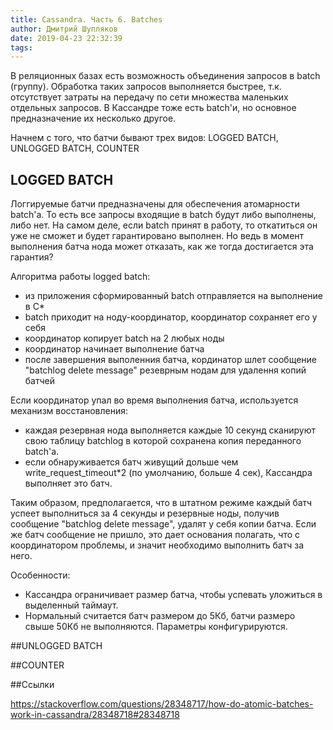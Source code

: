 ```yaml
---
title: Cassandra. Часть 6. Batches
author: Дмитрий Шупляков
date: 2019-04-23 22:32:39
tags:
---
```

В реляционных базах есть возможность объединения запросов в batch (группу). Обработка таких запросов выполняется быстрее, 
т.к. отсутствует затраты на передачу по сети множества маленьких отдельных запросов. В Кассандре тоже есть batch'и, но основное предназначение их несколько другое.

<!-- more -->

Начнем с того, что батчи бывают трех видов: LOGGED BATCH, UNLOGGED BATCH, COUNTER

## LOGGED BATCH 

Логгируемые батчи предназначены для обеспечения атомарности batch'a. То есть все запросы входящие в batch будут либо выполнены, либо нет.
На самом деле, если batch принят в работу, то откатиться он уже не сможет и будет гарантировано выполнен. Но ведь в момент выполнения 
батча нода может отказать, как же тогда достигается эта гарантия? 

Алгоритма  работы logged batch:
- из приложения сформированный batch отправляется на выполнение в С*
- batch приходит на ноду-координатор, координатор сохраняет его у себя
- координатор копирует batch на 2 любых ноды
- координатор начинает выполнение батча
- после завершения выполенния батча, кординатор шлет сообщение "batchlog delete message" резеврным нодам для удалення копий батчей

Если координатор упал во время выполнения батча, используется механизм восстановления: 
- каждая резервная нода выполняется каждые 10 секунд  сканируют свою таблицу batchlog в которой сохранена копия переданного batch'a. 
- если обнаруживается батч живущий дольше чем write_request_timeout*2 (по умолчанию, больше 4 сек), Кассандра выполняет это батч. 

Таким образом, предполагается, что в штатном режиме каждый батч успеет выполниться за 4 секунды и резервные ноды, получив сообщение 
"batchlog delete message", удалят у себя копии батча. Если же батч сообщение не пришло, это дает основания полагать, что с координатором проблемы, и значит необходимо выполнить батч за него. 

Особенности:

- Кассандра ограничивает размер батча, чтобы успевать уложиться в выделенный таймаут. 
- Нормальный считается батч размером до 5Кб, батчи размеро свыше 50Кб не выполняются. Параметры конфигурируются.

##UNLOGGED BATCH


##COUNTER

##Ссылки

https://stackoverflow.com/questions/28348717/how-do-atomic-batches-work-in-cassandra/28348718#28348718
